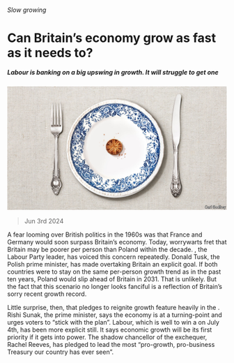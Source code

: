 ###### Slow growing

# Can Britain’s economy grow as fast as it needs to? 

##### Labour is banking on a big upswing in growth. It will struggle to get one 

![image](images/20240608_BRD001.jpg) 

> Jun 3rd 2024 

A fear looming over British politics in the 1960s was that France and Germany would soon surpass Britain’s economy. Today, worrywarts fret that Britain may be poorer per person than Poland within the decade. , the Labour Party leader, has voiced this concern repeatedly. Donald Tusk, the Polish prime minister, has made overtaking Britain an explicit goal. If both countries were to stay on the same per-person growth trend as in the past ten years, Poland would slip ahead of Britain in 2031. That is unlikely. But the fact that this scenario no longer looks fanciful is a reflection of Britain’s sorry recent growth record. 

Little surprise, then, that pledges to reignite growth feature heavily in the . Rishi Sunak, the prime minister, says the economy is at a turning-point and urges voters to “stick with the plan”. Labour, which is well  to win a  on July 4th, has been more explicit still. It says economic growth will be its first priority if it gets into power. The shadow chancellor of the exchequer, Rachel Reeves, has pledged to lead the most “pro-growth, pro-business Treasury our country has ever seen”. 

